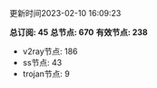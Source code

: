 更新时间2023-02-10 16:09:23

**总订阅: 45**
**总节点: 670**
**有效节点: 238**
- v2ray节点: 186
- ss节点: 43
- trojan节点: 9
